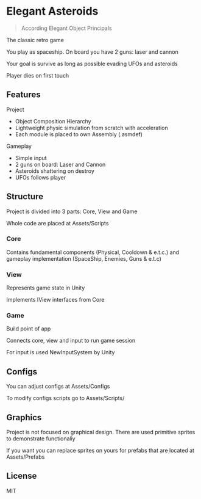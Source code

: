 # Elegant Asteroids

> According Elegant Object Principals

The classic retro game

You play as spaceship. On board you have 2 guns: laser and cannon

Your goal is survive as long as possible evading UFOs and asteroids

Player dies on first touch

## Features

Project

- Object Composition Hierarchy
- Lightweight physic simulation from scratch with acceleration
- Each module is placed to own Assembly (.asmdef)

Gameplay

- Simple input
- 2 guns on board: Laser and Cannon
- Asteroids shattering on destroy
- UFOs follows player

## Structure

Project is divided into 3 parts: Core, View and Game

Whole code are placed at 
Assets/Scripts



### Core

Contains fundamental components (Physical, Cooldown & e.t.c.) and gameplay implementation (SpaceShip, Enemies, Guns & e.t.c) 

### View

Represents game state in Unity 

Implements IView interfaces from Core

### Game

Build point of app

Connects core, view and input to run game session

For input is used NewInputSystem by Unity 

## Configs

You can adjust configs at Assets/Configs

To modify configs scripts go to Assets/Scripts/

## Graphics

Project is not focused on graphical design. There are used primitive sprites to demonstrate functionaliy

If you want you can replace sprites on yours for prefabs that are located at Assets/Prefabs 

## License

MIT

